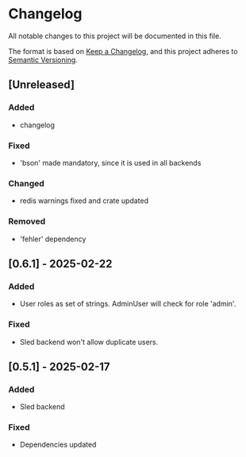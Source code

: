 # Changelog

All notable changes to this project will be documented in this file.

The format is based on [Keep a Changelog](https://keepachangelog.com/en/1.1.0/),
and this project adheres to [Semantic Versioning](https://semver.org/spec/v2.0.0.html).

## [Unreleased]

### Added

- changelog

### Fixed

- 'bson' made mandatory, since it is used in all backends

### Changed

- redis warnings fixed and crate updated

### Removed

- 'fehler' dependency

## [0.6.1] - 2025-02-22

### Added

- User roles as set of strings. AdminUser will check for role 'admin'.

### Fixed

- Sled backend won't allow duplicate users.

## [0.5.1] - 2025-02-17

### Added

- Sled backend

### Fixed

- Dependencies updated


